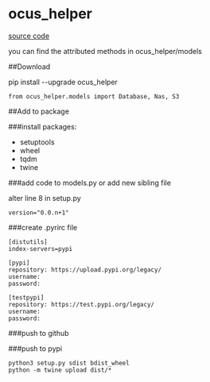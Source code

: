 # ocus_helper

[source code](https://github.com/megan-fillion/ocus_helper)

you can find the attributed methods in ocus_helper/models

##Download

pip install --upgrade ocus_helper

<pre><code>from ocus_helper.models import Database, Nas, S3</code></pre>

##Add to package

###install packages:
- setuptools
- wheel
- tqdm
- twine

###add code to models.py or add new sibling file

alter line 8 in setup.py
<pre><code>version="0.0.n+1"</code></pre>

###create .pyrirc file

<pre><code>[distutils] 
index-servers=pypi

[pypi]
repository: https://upload.pypi.org/legacy/ 
username: <your username>
password: <your password>

[testpypi]
repository: https://test.pypi.org/legacy/
username: <your username>
password: <your password>
</code></pre>

###push to github

###push to pypi

<pre><code>python3 setup.py sdist bdist_wheel
python -m twine upload dist/*
</code></pre>